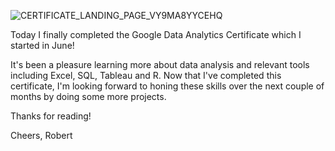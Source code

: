 ![CERTIFICATE_LANDING_PAGE_VY9MA8YYCEHQ](https://user-images.githubusercontent.com/105367716/184691264-63a0f847-928a-49ac-aa85-06177f892595.jpeg)

Today I finally completed the Google Data Analytics Certificate which I started in June! 

It's been a pleasure learning more about data analysis and relevant tools including Excel, SQL, Tableau and R. Now that I've completed this certificate, I'm looking forward to honing these skills over the next couple of months by doing some more projects.

Thanks for reading! 

Cheers,
Robert
